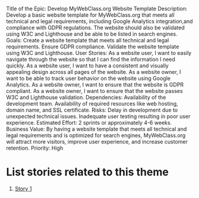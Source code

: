 Title of the Epic: Develop MyWebClass.org Website Template
Description: Develop a basic website template for MyWebClass.org that meets all technical and legal requirements, including Google Analytics integration,and compliance with GDPR regulations. The website should also be validated using W3C and Lighthouse and be able to be listed in search engines.
Goals:
Create a website template that meets all technical and legal requirements.
Ensure GDPR compliance.
Validate the website template using W3C and Lighthouse.
User Stories:
As a website user, I want to easily navigate through the website so that I can find the information I need quickly.
As a website user, I want to have a consistent and visually appealing design across all pages of the website.
As a website owner, I want to be able to track user behavior on the website using Google Analytics.
As a website owner, I want to ensure that the website is GDPR compliant.
As a website owner, I want to ensure that the website passes W3C and Lighthouse validation.
Dependencies:
Availability of the development team.
Availability of required resources  like web hosting, domain name, and SSL certificate.
Risks:
Delay in development due to unexpected technical issues.
Inadequate user testing resulting in poor user experience.
Estimated Effort: 2 sprints or approximately 4-6 weeks.
Business Value: By having a website template that meets all technical and legal requirements and is optimized for search engines, MyWebClass.org will attract more visitors, improve user experience, and increase customer retention.
Priority: High

# List stories related to this theme
1. [Story 1](documentation/templates/theme/initiatives/epics/stories/story_template.md)
